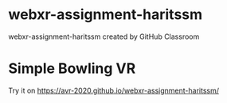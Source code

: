 # webxr-assignment-haritssm
webxr-assignment-haritssm created by GitHub Classroom
# Simple Bowling VR
Try it on https://avr-2020.github.io/webxr-assignment-haritssm/
